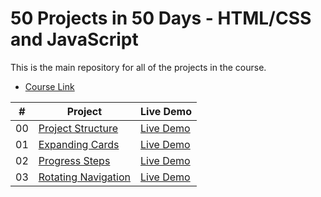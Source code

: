 # 50 Projects in 50 Days - HTML/CSS and JavaScript

This is the main repository for all of the projects in the course.

- [Course Link](https://www.traversymedia.com/50-Projects-In-50-Days)

|  #  | Project                                                                                          | Live Demo                                                                    |
| :-: | ------------------------------------------------------------------------------------------------ | ---------------------------------------------------------------------------- |
| 00  | [Project Structure](https://github.com/dvsilva/50projects50days/tree/master/_project_structure_) | [Live Demo](https://dvsilva.github.io/50projects50days/_project_structure_/) |
| 01  | [Expanding Cards](https://github.com/dvsilva/50projects50days/tree/master/01_expanding-cards)    | [Live Demo](https://dvsilva.github.io/50projects50days/01_expanding-cards/)  |
| 02  | [Progress Steps](https://github.com/dvsilva/50projects50days/tree/master/02_progress_steps)      | [Live Demo](https://dvsilva.github.io/50projects50days/02_progress_steps/)   |
| 03  | [Rotating Navigation](https://github.com/dvsilva/50projects50days/tree/master/03_rotating_navigation)      | [Live Demo](https://dvsilva.github.io/50projects50days/03_rotating_navigation/)   |

